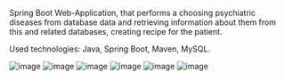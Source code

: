 Spring Boot Web-Application, that performs a choosing psychiatric diseases from database data and retrieving information about them from this and related databases, creating recipe for the patient.

Used technologies: Java, Spring Boot, Maven, MySQL.

![image](https://github.com/victoriadobryden/Final-Control-Work-GeeksforLess/assets/65075884/bf225d88-4bb2-4949-af71-b4ab91b2e09a)
![image](https://github.com/victoriadobryden/Final-Control-Work-GeeksforLess/assets/65075884/b3c6d2b6-26a9-4bb0-92ad-1c946949a4ac)
![image](https://github.com/victoriadobryden/Final-Control-Work-GeeksforLess/assets/65075884/ad01548e-1a75-470c-8cc5-58c5e66d11cf)
![image](https://github.com/victoriadobryden/Final-Control-Work-GeeksforLess/assets/65075884/1c333cc0-04fa-43d6-a0fc-202312b5b1bb)
![image](https://github.com/victoriadobryden/Final-Control-Work-GeeksforLess/assets/65075884/ab491a00-5a0d-467b-b6b3-59e62034c5a6)
![image](https://github.com/victoriadobryden/Final-Control-Work-GeeksforLess/assets/65075884/3e2043f4-2bbb-43f8-8739-f01aded116ac)




